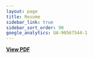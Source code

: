 ```yaml
---
layout: page
title: Resume
sidebar_link: true
sidebar_sort_order: 90
google_analytics: UA-90567544-1
---
```

 [<b>View PDF</b>](https://github.com/cjamesni/cjamesni.github.io/raw/master/resume-cjames.pdf)
